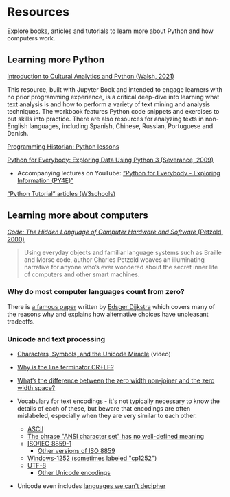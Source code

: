 # Resources 
Explore books, articles and tutorials to learn more about Python and how computers work.

## Learning more Python

[Introduction to Cultural Analytics and Python (Walsh, 2021)](https://melaniewalsh.github.io/Intro-Cultural-Analytics/welcome.html)

This resource, built with Jupyter Book and intended to engage learners with no prior programming experience, is a critical deep-dive into learning what text analysis is and how to perform a variety of text mining and analysis techniques. The workbook features Python code snippets and exercises to put skills into practice. There are also resources for analyzing texts in non-English languages, including Spanish, Chinese, Russian, Portuguese and Danish.

[Programming Historian: Python lessons](https://programminghistorian.org/en/lessons/?topic=python)

[Python for Everybody: Exploring Data Using Python 3 (Severance, 2009)](http://do1.dr-chuck.com/pythonlearn/EN_us/pythonlearn.pdf)
* Accompanying lectures on YouTube: [“Python for Everybody - Exploring Information (PY4E)”](https://www.youtube.com/playlist?list=PLlRFEj9H3Oj7Bp8-DfGpfAfDBiblRfl5p)
   
[“Python Tutorial” articles (W3schools)](https://www.w3schools.com/python/default.asp)


## Learning more about computers
[<i> Code: The Hidden Language of Computer Hardware and Software </i>(Petzold, 2000)](https://newcatalog.library.cornell.edu/catalog/15145858)
> Using everyday objects and familiar language systems such as Braille and Morse code, author Charles Petzold weaves an illuminating narrative for anyone who’s ever wondered about the secret inner life of computers and other smart machines.

### Why do most computer languages count from zero?
There is [a famous paper](https://www.cs.utexas.edu/users/EWD/transcriptions/EWD08xx/EWD831.html) written by [Edsger Dijkstra](https://en.wikipedia.org/wiki/Edsger_W._Dijkstra) which covers many of the reasons why and explains how alternative choices have unpleasant tradeoffs.

### Unicode and text processing
- [Characters, Symbols, and the Unicode Miracle](https://www.youtube.com/watch?v=MijmeoH9LT4) (video)
- [Why is the line terminator CR+LF?](https://devblogs.microsoft.com/oldnewthing/20040318-00/?p=40193)
- [What’s the difference between the zero width non-joiner and the zero width space?](https://devblogs.microsoft.com/oldnewthing/20180214-00/?p=98016)

- Vocabulary for text encodings - it's not typically necessary to know the details of each of these, but beware that encodings are often mislabeled, especially when they are very similar to each other.
  - [ASCII](https://en.wikipedia.org/wiki/ASCII)
  - [The phrase "ANSI character set" has no well-defined meaning](https://en.wikipedia.org/wiki/ANSI_character_set)
  - [ISO/IEC_8859-1](https://en.wikipedia.org/wiki/ISO/IEC_8859-1)
    - [Other versions of ISO 8859](https://en.wikipedia.org/wiki/ISO/IEC_8859)   
  - [Windows-1252 (sometimes labeled "cp1252")](https://en.wikipedia.org/wiki/Windows-1252)
  - [UTF-8](https://en.wikipedia.org/wiki/UTF-8)
    - [Other Unicode encodings](https://en.wikipedia.org/wiki/Comparison_of_Unicode_encodings)

- Unicode even includes [languages we can't decipher](https://www.unicode.org/charts/PDF/U10600.pdf)
